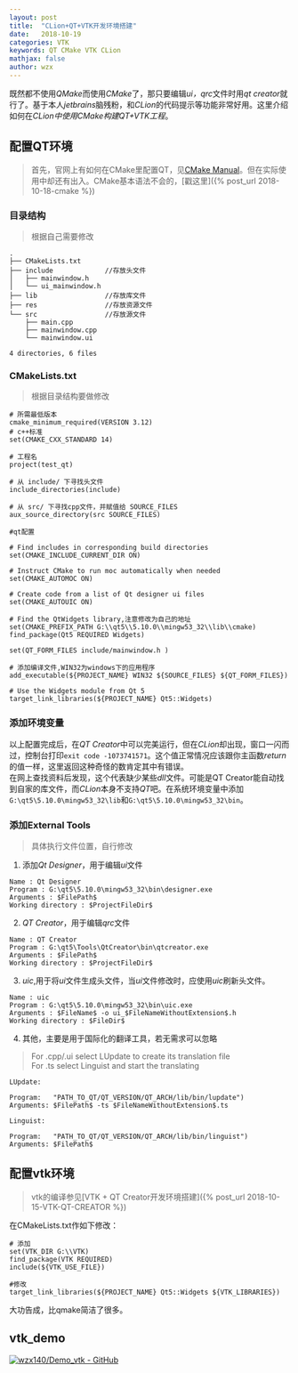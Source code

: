 ```yaml
---
layout: post
title:  "CLion+QT+VTK开发环境搭建"
date:   2018-10-19
categories: VTK
keywords: QT CMake VTK CLion
mathjax: false
author: wzx
---
```


既然都不使用*QMake*而使用*CMake*了，那只要编辑*ui，qrc*文件时用*qt creator*就行了。基于本人*jetbrains*脑残粉，和*CLion*的代码提示等功能非常好用。这里介绍如何在*CLion中使用CMake构建QT+VTK工程*。





## 配置QT环境
> 首先，官网上有如何在CMake里配置QT，见[CMake Manual](http://doc.qt.io/qt-5/cmake-manual.html)。但在实际使用中却还有出入。CMake基本语法不会的，[戳这里]({% post_url 2018-10-18-cmake %})

### 目录结构
> 根据自己需要修改

```
.
├── CMakeLists.txt
├── include             //存放头文件
│   ├── mainwindow.h
│   └── ui_mainwindow.h
├── lib                 //存放库文件
├── res                 //存放资源文件
└── src                 //存放源文件
    ├── main.cpp
    ├── mainwindow.cpp
    └── mainwindow.ui

4 directories, 6 files
```
### CMakeLists.txt
> 根据目录结构要做修改

```
# 所需最低版本
cmake_minimum_required(VERSION 3.12)
# c++标准
set(CMAKE_CXX_STANDARD 14)

# 工程名
project(test_qt)

# 从 include/ 下寻找头文件
include_directories(include)

# 从 src/ 下寻找cpp文件，并赋值给 SOURCE_FILES
aux_source_directory(src SOURCE_FILES)

#qt配置

# Find includes in corresponding build directories
set(CMAKE_INCLUDE_CURRENT_DIR ON)

# Instruct CMake to run moc automatically when needed
set(CMAKE_AUTOMOC ON)

# Create code from a list of Qt designer ui files
set(CMAKE_AUTOUIC ON)

# Find the QtWidgets library,注意修改为自己的地址
set(CMAKE_PREFIX_PATH G:\\qt5\\5.10.0\\mingw53_32\\lib\\cmake)
find_package(Qt5 REQUIRED Widgets)

set(QT_FORM_FILES include/mainwindow.h )

# 添加编译文件,WIN32为windows下的应用程序
add_executable(${PROJECT_NAME} WIN32 ${SOURCE_FILES} ${QT_FORM_FILES})

# Use the Widgets module from Qt 5
target_link_libraries(${PROJECT_NAME} Qt5::Widgets)

```
### 添加环境变量
以上配置完成后，在*QT Creator*中可以完美运行，但在*CLion*却出现，窗口一闪而过，控制台打印`exit code -1073741571`。这个值正常情况应该跟你主函数*return*的值一样，这里返回这种奇怪的数肯定其中有错误。  
在网上查找资料后发现，这个代表缺少某些*dll*文件。可能是QT Creator能自动找到自家的库文件，而*CLion*本身不支持*QT*吧。在系统环境变量中添加`G:\qt5\5.10.0\mingw53_32\lib`和`G:\qt5\5.10.0\mingw53_32\bin`。

### 添加External Tools
> 具体执行文件位置，自行修改

1. 添加*Qt Designer*，用于编辑*ui*文件
```
Name : Qt Designer
Program : G:\qt5\5.10.0\mingw53_32\bin\designer.exe
Arguments : $FilePath$
Working directory : $ProjectFileDir$
```
2. *QT Creator*，用于编辑*qrc*文件
```
Name : QT Creator
Program : G:\qt5\Tools\QtCreator\bin\qtcreator.exe
Arguments : $FilePath$
Working directory : $ProjectFileDir$
```
3. *uic*,用于将*ui*文件生成头文件，当*ui*文件修改时，应使用*uic*刷新头文件。
```
Name : uic
Program : G:\qt5\5.10.0\mingw53_32\bin\uic.exe
Arguments : $FileName$ -o ui_$FileNameWithoutExtension$.h
Working directory : $FileDir$
```
4. 其他，主要是用于国际化的翻译工具，若无需求可以忽略  
> For .cpp/.ui select LUpdate to create its translation file  
For .ts select Linguist and start the translating

```
LUpdate:

Program:   "PATH_TO_QT/QT_VERSION/QT_ARCH/lib/bin/lupdate")
Arguments: $FilePath$ -ts $FileNameWithoutExtension$.ts

Linguist:

Program:   "PATH_TO_QT/QT_VERSION/QT_ARCH/lib/bin/linguist")
Arguments: $FilePath$
```

## 配置vtk环境
> vtk的编译参见[VTK + QT Creator开发环境搭建]({% post_url 2018-10-15-VTK-QT-CREATOR %})

在CMakeLists.txt作如下修改：  

```
# 添加
set(VTK_DIR G:\\VTK)
find_package(VTK REQUIRED)
include(${VTK_USE_FILE})

#修改
target_link_libraries(${PROJECT_NAME} Qt5::Widgets ${VTK_LIBRARIES})
```
大功告成，比qmake简洁了很多。

## vtk_demo
[![wzx140/Demo_vtk - GitHub](https://gh-card.dev/repos/wzx140/Demo_vtk.svg?fullname)](https://github.com/wzx140/Demo_vtk)
